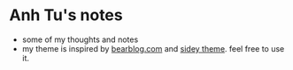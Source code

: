 # Anh Tu's notes

- some of my thoughts and notes
- my theme is inspired by [bearblog.com](http://bearblog.dev) and [sidey theme](https://sidey-jekyll.netlify.app/). feel free to use it.
